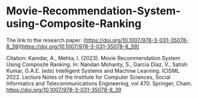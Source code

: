 # Movie-Recommendation-System-using-Composite-Ranking

The link to the research paper: (https://doi.org/10.1007/978-3-031-35078-8_39)[https://doi.org/10.1007/978-3-031-35078-8_39]

Citation: Kamdar, A., Mehta, I. (2023). Movie Recommendation System Using Composite Ranking. In: Nandan Mohanty, S., Garcia Diaz, V., Satish Kumar, G.A.E. (eds) Intelligent Systems and Machine Learning. ICISML 2022. Lecture Notes of the Institute for Computer Sciences, Social Informatics and Telecommunications Engineering, vol 470. Springer, Cham. https://doi.org/10.1007/978-3-031-35078-8_39
